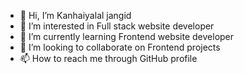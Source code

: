 - 👋 Hi, I’m Kanhaiyalal jangid 
- 👀 I’m interested in Full stack website developer 
- 🌱 I’m currently learning Frontend website developer 
- 💞️ I’m looking to collaborate on Frontend projects 
- 📫 How to reach me through GitHub profile 

<!---
kanhaiya304/kanhaiya304 is a ✨ special ✨ repository because its `README.md` (this file) appears on your GitHub profile.
You can click the Preview link to take a look at your changes.
--->
